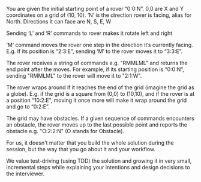 You are given the initial starting point of a rover “0:0:N”.
0,0 are X and Y coordinates on a grid of (10, 10).
‘N’ is the direction rover is facing, alias for North.
Directions it can face are N, S, E, W

Sending ‘L’ and ‘R’ commands to rover makes it rotate left and right

‘M‘ command moves the rover one step in the direction it’s currently facing. E.g. If its position is “2:3:E”, sending ‘M’ to the rover moves it to “3:3:E”.

The rover receives a string of commands e.g. "RMMLML" and returns the end point after the moves. For example, if its starting position is “0:0:N”, sending "RMMLML" to the rover will move it to "2:1:W".

The rover wraps around if it reaches the end of the grid (imagine the grid as a globe). E.g. if the grid is a square from (0,0) to (10,10), and if the rover is at a position “10:2:E”, moving it once more will make it wrap around the grid and go to “0:2:E”.

The grid may have obstacles. If a given sequence of commands encounters an obstacle, the rover moves up to the last possible point and reports the obstacle e.g. "O:2:2:N" (O stands for Obstacle).

For us, it doesn't matter that you build the whole solution during the session, but the way that you go about it and your workflow.

We value test-driving (using TDD) the solution and growing it in very small, incremental steps while explaining your intentions and design decisions to the interviewer.
